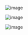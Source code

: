 ![image](https://user-images.githubusercontent.com/76823502/182013857-b6888f10-6b16-43e8-95f9-8b6c27831c74.png)

![image](https://user-images.githubusercontent.com/76823502/182013873-fab4e4f6-c84c-43ca-baed-f106a420e694.png)

![image](https://user-images.githubusercontent.com/76823502/182013913-3ed70500-267b-45af-be6a-07c008a5138b.png)


